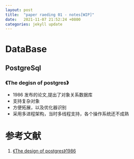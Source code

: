 ```yaml
---
layout: post
title:  "paper raeding 01 - notes[WIP]"
date:   2021-11-07 21:52:24 +0800
categories: jekyll update
---
```


# DataBase

## PostgreSql

### 《The degisn of postgres》
* 1986 发布的论文,提出了对象关系数据库
* 支持复杂对象
* 方便拓展，以及优化器识别
* 采用多进程架构，当时多线程支持，各个操作系统还不成熟


# 参考文献

1. [ 《The design of postgres》1986 ][The design of postgres]

[The design of postgres]:http://db.cs.berkeley.edu/papers/ERL-M87-06.pdf